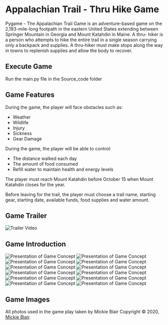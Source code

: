# Appalachian Trail - Thru Hike Game

Pygame - The Appalachian Trail Game is an adventure-based game on the 2,193-mile-long footpath in the eastern United States extending between Springer Mountain in Georgia and Mount Katahdin in Maine.  A thru- hiker is a person who attempts to hike the entire trail in a single season carrying only a backpack and supplies.  A thru-hiker must make stops along the way in towns to replenish supplies and allow the body to recover. 

## Execute Game
Run the main.py file in the Source_code folder

## Game Features
During the game, the player will face obstacles such as:
* Weather
* Wildlife
* Injury
* Sickness
* Gear Damage

During the game, the player will be able to control:
* The distance walked each day
* The amount of food consumed
* Refill water to maintain health and energy levels

The player must reach Mount Katahdin before October 15 when Mount Katahdin closes for the year.

Before leaving for the trail, the player must choose a trail name, starting gear, starting date, available funds, food supplies and water amount.

## Game Trailer
![Trailer Video](GameTrailer.gif)

## Game Introduction
![Presentation of Game Concept](intro/Hike-01.png)
![Presentation of Game Concept](intro/Hike-02.png)
![Presentation of Game Concept](intro/Hike-03.png)
![Presentation of Game Concept](intro/Hike-04.png)
![Presentation of Game Concept](intro/Hike-05.png)
![Presentation of Game Concept](intro/Hike-06.png)
![Presentation of Game Concept](intro/Hike-07.png)
![Presentation of Game Concept](intro/Hike-08.png)
![Presentation of Game Concept](intro/Hike-09.png)
![Presentation of Game Concept](intro/Hike-10.png)
![Presentation of Game Concept](intro/Hike-11.png)
![Presentation of Game Concept](intro/Hike-12.png)



## Game Images
All photos used in the game play taken by Mickie Blair
Copyright © 2020, [Mickie Blair](https://github.com/MickieBlair).

